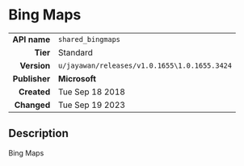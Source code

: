# Bing Maps
| | |
|-:|-|
|**API name**|`shared_bingmaps`|
|**Tier**|Standard|
|**Version**|`u/jayawan/releases/v1.0.1655\1.0.1655.3424`|
|**Publisher**|**Microsoft**|
|**Created**|Tue Sep 18 2018|
|**Changed**|Tue Sep 19 2023|

## Description
Bing Maps
